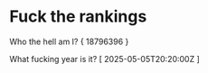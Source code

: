 # Fuck the rankings

Who the hell am I?
{ 18796396 }

What fucking year is it?
[ 2025-05-05T20:20:00Z ]
